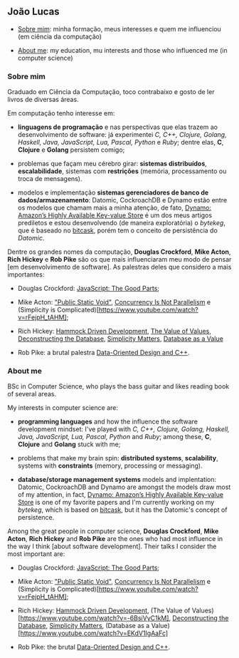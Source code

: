 ## João Lucas

- [Sobre mim](#sobre-mim): minha formação, meus interesses e quem me influenciou (em ciência da computação)

- [About me](#about-me): my education, mu interests and those who influenced me (in computer science)

### Sobre mim

Graduado em Ciência da Computação, toco contrabaixo e gosto de ler livros de diversas áreas.

Em computação tenho interesse em:

- **linguagens de programação** e nas perspectivas que elas trazem ao desenvolvimento de software: já experimentei _C, C++, Clojure, Golang, Haskell, Java, JavaScript, Lua, Pascal, Python_ e _Ruby_; dentre elas, **C**, **Clojure** e **Golang** persistem comigo;

- problemas que façam meu cérebro girar: **sistemas distribuídos**, **escalabilidade**, sistemas com **restrições** (memória, processamento ou troca de mensagens).

- modelos e implementação **sistemas gerenciadores de banco de dados/armazenamento**: Datomic, CockroachDB e Dynamo estão entre os modelos que chamam mais a minha atenção, de fato, [Dynamo: Amazon’s Highly Available Key-value Store](http://www.allthingsdistributed.com/files/amazon-dynamo-sosp2007.pdf) é um dos meus artigos prediletos e estou desenvolvendo (de maneira exploratória) o _bytekeg_, que é baseado no [bitcask](http://basho.com/wp-content/uploads/2015/05/bitcask-intro.pdf), porém tem o conceito de persistência do _Datomic_.

Dentre os grandes nomes da computação, **Douglas Crockford**, **Mike Acton**, **Rich Hickey** e **Rob Pike** são os que mais influenciaram meu modo de pensar \[em desenvolvimento de software\]. As palestras deles que considero a mais importantes:

- Douglas Crockford: [JavaScript: The Good Parts](https://www.youtube.com/watch?v=hQVTIJBZook);

- Mike Acton: ["Public Static Void"](https://www.youtube.com/watch?v=5kj5ApnhPAE), [Concurrency Is Not Parallelism](https://www.youtube.com/watch?v=cN_DpYBzKso) e (Simplicity is Complicated)[https://www.youtube.com/watch?v=rFejpH_tAHM];

- Rich Hickey: [Hammock Driven Development](https://www.youtube.com/watch?v=f84n5oFoZBc), [The Value of Values](https://www.youtube.com/watch?v=-6BsiVyC1kM), [Deconstructing the Database](https://www.youtube.com/watch?v=Cym4TZwTCNU), [Simplicity Matters](https://www.youtube.com/watch?v=rI8tNMsozo0), [Database as a Value](https://www.youtube.com/watch?v=EKdV1IgAaFc)

- Rob Pike: a brutal palestra [Data-Oriented Design and C++](https://www.youtube.com/watch?v=rX0ItVEVjHc).

### About me

BSc in Computer Science, who plays the bass guitar and likes reading book of several areas.

My interests in computer science are:

- **programming languages** and how the influence the software development mindset: I've played with _C, C++, Clojure, Golang, Haskell, Java, JavaScript, Lua, Pascal, Python_ and _Ruby_; among these, **C**, **Clojure** and **Golang** stuck with me;

- problems that make my brain spin: **distributed systems**, **scalability**, systems with **constraints** (memory, processing or messaging).

- **database/storage management systems** models and implentation: Datomic, CockroachDB and Dynamo are amongst the models draw most of my attention, in fact, [Dynamo: Amazon’s Highly Available Key-value Store](http://www.allthingsdistributed.com/files/amazon-dynamo-sosp2007.pdf) is one of my favorite papers and I'm currently working on my _bytekeg_, which is based on [bitcask](http://basho.com/wp-content/uploads/2015/05/bitcask-intro.pdf), but it has the Datomic's concept of persistence.

Among the great people in computer science, **Douglas Crockford**, **Mike Acton**, **Rich Hickey** and **Rob Pike** are the ones who had most influence in the way I think \[about software development\]. Their talks I consider the most important are:

- Douglas Crockford: [JavaScript: The Good Parts](https://www.youtube.com/watch?v=hQVTIJBZook);

- Mike Acton: ["Public Static Void"](https://www.youtube.com/watch?v=5kj5ApnhPAE), [Concurrency Is Not Parallelism](https://www.youtube.com/watch?v=cN_DpYBzKso) e (Simplicity is Complicated)[https://www.youtube.com/watch?v=rFejpH_tAHM];

- Rich Hickey: [Hammock Driven Development](https://www.youtube.com/watch?v=f84n5oFoZBc), (The Value of Values)[https://www.youtube.com/watch?v=-6BsiVyC1kM], [Deconstructing the Database](https://www.youtube.com/watch?v=Cym4TZwTCNU), [Simplicity Matters](https://www.youtube.com/watch?v=rI8tNMsozo0), (Database as a Value)[https://www.youtube.com/watch?v=EKdV1IgAaFc]

- Rob Pike: the brutal [Data-Oriented Design and C++](https://www.youtube.com/watch?v=rX0ItVEVjHc).
